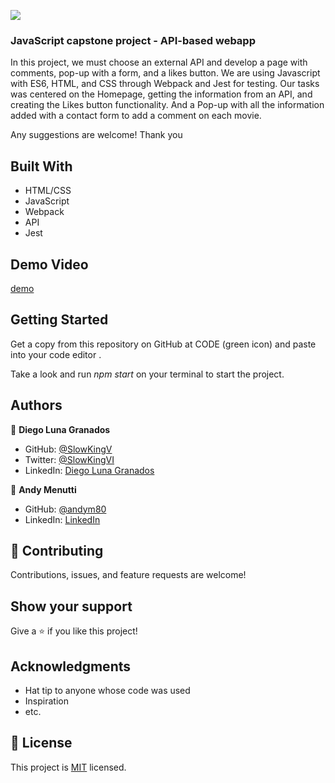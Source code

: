 ![](https://img.shields.io/badge/Microverse-blueviolet)

### JavaScript capstone project - API-based webapp
In this project, we must choose an external API and develop a page with comments, pop-up with a form, and a likes button.
We are using Javascript with ES6, HTML, and CSS through Webpack and Jest for testing.
Our tasks was centered on the Homepage, getting the information from an API, and creating the Likes button functionality.
And a Pop-up with all the information added with a contact form to add a comment on each movie.

Any suggestions are welcome! Thank you


## Built With

- HTML/CSS
- JavaScript
- Webpack
- API
- Jest

## Demo Video

[demo](https://loom.com/share/f03dfefcd2014a2287fd44a9b499d190)

## Getting Started

Get a copy from this repository on GitHub at CODE (green icon) and paste into your code editor .

Take a look and run *npm start* on your terminal to start the project.


## Authors

👤 **Diego Luna Granados**

- GitHub: [@SlowKingV](https://github.com/SlowKingV)
- Twitter: [@SlowKingVI](https://twitter.com/SlowKingVI)
- LinkedIn: [Diego Luna Granados](https://www.linkedin.com/in/diego-luna-granados/)


👤 **Andy Menutti**

- GitHub: [@andym80](https://github.com/andym80)
- LinkedIn: [LinkedIn](http://lnnk.in/ekew)

## 🤝 Contributing

Contributions, issues, and feature requests are welcome!

## Show your support

Give a ⭐️ if you like this project!

## Acknowledgments

- Hat tip to anyone whose code was used
- Inspiration
- etc.

## 📝 License

This project is [MIT](LICENSE.md) licensed.
